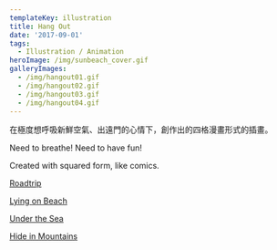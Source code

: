```yaml
---
templateKey: illustration
title: Hang Out
date: '2017-09-01'
tags:
  - Illustration / Animation
heroImage: /img/sunbeach_cover.gif
galleryImages:
  - /img/hangout01.gif
  - /img/hangout02.gif
  - /img/hangout03.gif
  - /img/hangout04.gif
---
```

在極度想呼吸新鮮空氣、出遠門的心情下，創作出的四格漫畫形式的插畫。

Need to breathe! Need to have fun! 

Created with squared form, like comics. 

[Roadtrip](https://liuliangyin.github.io/roadtrip/)

[Lying on Beach](https://liuliangyin.github.io/Beach/)

[Under the Sea](https://liuliangyin.github.io/underthesea/)

[Hide in Mountains](https://liuliangyin.github.io/moutains/)
